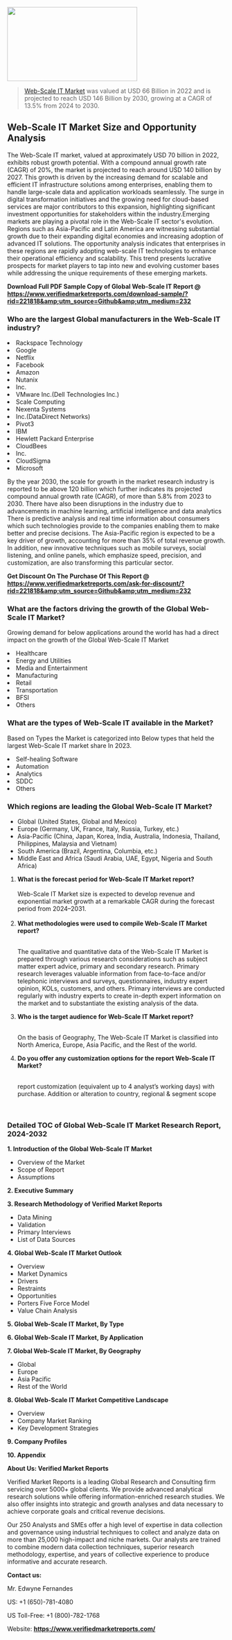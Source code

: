 <img src="https://ffe5etoiles.com/wp-content/uploads/2024/12/MST1-300x171.png" alt="" width="300" height="171" class="alignnone size-medium wp-image-20088" /><blockquote><p><p><a href="https://www.verifiedmarketreports.com/download-sample/?rid=221818&utm_source=Github&utm_medium=232" target="_blank">Web-Scale IT Market</a> was valued at USD 66 Billion in 2022 and is projected to reach USD 146 Billion by 2030, growing at a CAGR of 13.5% from 2024 to 2030.</p></blockquote><p><h2>Web-Scale IT Market Size and Opportunity Analysis</h2>The Web-Scale IT market, valued at approximately USD 70 billion in 2022, exhibits robust growth potential. With a compound annual growth rate (CAGR) of 20%, the market is projected to reach around USD 140 billion by 2027. This growth is driven by the increasing demand for scalable and efficient IT infrastructure solutions among enterprises, enabling them to handle large-scale data and application workloads seamlessly. The surge in digital transformation initiatives and the growing need for cloud-based services are major contributors to this expansion, highlighting significant investment opportunities for stakeholders within the industry.Emerging markets are playing a pivotal role in the Web-Scale IT sector's evolution. Regions such as Asia-Pacific and Latin America are witnessing substantial growth due to their expanding digital economies and increasing adoption of advanced IT solutions. The opportunity analysis indicates that enterprises in these regions are rapidly adopting web-scale IT technologies to enhance their operational efficiency and scalability. This trend presents lucrative prospects for market players to tap into new and evolving customer bases while addressing the unique requirements of these emerging markets.</p><p class=""><strong>Download Full PDF Sample Copy of Global Web-Scale IT Report @ <a href="https://www.verifiedmarketreports.com/download-sample/?rid=221818&amp;utm_source=Github&amp;utm_medium=232" target="_blank">https://www.verifiedmarketreports.com/download-sample/?rid=221818&amp;utm_source=Github&amp;utm_medium=232</a></strong></p><h3 id="" class="">Who are the largest Global manufacturers in the Web-Scale IT industry?</h3><p><li>Rackspace Technology</li><li> Google</li><li> Netflix</li><li> Facebook</li><li> Amazon</li><li> Nutanix</li><li> Inc.</li><li> VMware Inc.(Dell Technologies Inc.)</li><li> Scale Computing</li><li> Nexenta Systems</li><li> Inc.(DataDirect Networks)</li><li> Pivot3</li><li> IBM</li><li> Hewlett Packard Enterprise</li><li> CloudBees</li><li> Inc.</li><li> CloudSigma</li><li> Microsoft</li></p><div class=""><div class="" dir="" data-message-author-role="" data-message-id="" data-message-model-slug=""><div class=""><div class=""><div class=""><div class="" dir="" data-message-author-role="" data-message-id="" data-message-model-slug=""><div class=""><div class=""><p>By the year 2030, the scale for growth in the market research industry is reported to be above 120 billion which further indicates its projected compound annual growth rate (CAGR), of more than 5.8% from 2023 to 2030. There have also been disruptions in the industry due to advancements in machine learning, artificial intelligence and data analytics There is predictive analysis and real time information about consumers which such technologies provide to the companies enabling them to make better and precise decisions. The Asia-Pacific region is expected to be a key driver of growth, accounting for more than 35% of total revenue growth. In addition, new innovative techniques such as mobile surveys, social listening, and online panels, which emphasize speed, precision, and customization, are also transforming this particular sector.</p><p><strong>Get Discount On The Purchase Of This Report @&nbsp; <a href="https://www.verifiedmarketreports.com/ask-for-discount/?rid=221818&amp;utm_source=Github&amp;utm_medium=232" target="_blank">https://www.verifiedmarketreports.com/ask-for-discount/?rid=221818&amp;utm_source=Github&amp;utm_medium=232</a></strong></p></div></div></div></div></div></div></div></div><h3 id="" class="">What are the factors driving the growth of the Global Web-Scale IT Market?</h3><p id="" class="">Growing demand for below applications around the world has had a direct impact on the growth of the Global Web-Scale IT Market</p><p id="" class=""><li>Healthcare</li><li> Energy and Utilities</li><li> Media and Entertainment</li><li> Manufacturing</li><li> Retail</li><li> Transportation</li><li> BFSI</li><li> Others</li></p><h3 id="" class="">What are the types of Web-Scale IT available in the Market?</h3><p id="" class="">Based on Types the Market is categorized into Below types that held the largest Web-Scale IT market share In 2023.</p><p id="" class=""><li>Self-healing Software</li><li> Automation</li><li> Analytics</li><li> SDDC</li><li> Others</li></p><h3 id="" class="">Which regions are leading the Global Web-Scale IT Market?</h3><ul><li>Global (United States, Global and Mexico)</li><li>Europe (Germany, UK, France, Italy, Russia, Turkey, etc.)</li><li>Asia-Pacific (China, Japan, Korea, India, Australia, Indonesia, Thailand, Philippines, Malaysia and Vietnam)</li><li>South America (Brazil, Argentina, Columbia, etc.)</li><li>Middle East and Africa (Saudi Arabia, UAE, Egypt, Nigeria and South Africa)</li></ul><p><ol><li><strong>What is the forecast period for Web-Scale IT Market report?<br /></strong><br /><span data-sheets-root="1" data-sheets-value="{&quot;1&quot;:2,&quot;2&quot;:&quot;XXXX size is expected to develop revenue and exponential market growth at a remarkable CAGR during the forecast period from 2024&ndash;2030.&quot;}" data-sheets-userformat="{&quot;2&quot;:12674,&quot;4&quot;:{&quot;1&quot;:2,&quot;2&quot;:16776960},&quot;10&quot;:2,&quot;11&quot;:0,&quot;15&quot;:&quot;Arial&quot;,&quot;16&quot;:12}">Web-Scale IT Market size is expected to develop revenue and exponential market growth at a remarkable CAGR during the forecast period from 2024&ndash;2031.</span><br /><br /></li><li><strong>What methodologies were used to compile Web-Scale IT Market report?<br /><br /></strong><p>The qualitative and quantitative data of the&nbsp;Web-Scale IT Market is prepared through various research considerations such as subject matter expert advice, primary and secondary research. Primary research leverages valuable information from face-to-face and/or telephonic interviews and surveys, questionnaires, industry expert opinion, KOLs, customers, and others. Primary interviews are conducted regularly with industry experts to create in-depth expert information on the market and to substantiate the existing analysis of the data.&nbsp;</p></li><li><strong>Who is the target audience for Web-Scale IT Market report?<br /><br /></strong><p>On the basis of Geography, The&nbsp;Web-Scale IT Market is classified into North America, Europe, Asia Pacific, and the Rest of the world.</p></li><li><strong>Do you offer any customization options for the report Web-Scale IT Market?<br /><br /></strong><p>report customization (equivalent up to 4 analyst&rsquo;s working days) with purchase. Addition or alteration to country, regional &amp; segment scope</p><p>&nbsp;</p></li></ol></p><h3 id="" class="">Detailed TOC of Global Web-Scale IT Market Research Report, 2024-2032</h3><p id="" class=""><strong>1. Introduction of the Global Web-Scale IT Market</strong></p><ul><li>Overview of the Market</li><li>Scope of Report</li><li>Assumptions</li></ul><p id="" class=""><strong>2. Executive Summary</strong></p><p id="" class=""><strong>3. Research Methodology of&nbsp;Verified Market Reports</strong></p><ul><li>Data Mining</li><li>Validation</li><li>Primary Interviews</li><li>List of Data Sources</li></ul><p id="" class=""><strong>4. Global Web-Scale IT Market Outlook</strong></p><ul><li>Overview</li><li>Market Dynamics</li><li>Drivers</li><li>Restraints</li><li>Opportunities</li><li>Porters Five Force Model</li><li>Value Chain Analysis</li></ul><p id="" class=""><strong>5. Global Web-Scale IT Market, By&nbsp;Type</strong></p><p id="" class=""><strong>6. Global Web-Scale IT Market, By Application</strong></p><p id="" class=""><strong>7. Global Web-Scale IT Market, By Geography</strong></p><ul><li>Global</li><li>Europe</li><li>Asia Pacific</li><li>Rest of the World</li></ul><p id="" class=""><strong>8. Global Web-Scale IT Market Competitive Landscape</strong></p><ul><li>Overview</li><li>Company Market Ranking</li><li>Key Development Strategies</li></ul><p id="" class=""><strong>9. Company Profiles</strong></p><p id="" class=""><strong>10. Appendix</strong></p><p id="" class=""><strong>About Us: Verified Market Reports</strong></p><p id="" class="">Verified Market Reports is a leading Global Research and Consulting firm servicing over 5000+ global clients. We provide advanced analytical research solutions while offering information-enriched research studies. We also offer insights into strategic and growth analyses and data necessary to achieve corporate goals and critical revenue decisions.</p><p id="" class="">Our 250 Analysts and SMEs offer a high level of expertise in data collection and governance using industrial techniques to collect and analyze data on more than 25,000 high-impact and niche markets. Our analysts are trained to combine modern data collection techniques, superior research methodology, expertise, and years of collective experience to produce informative and accurate research.</p><p id="" class=""><strong>Contact us:</strong></p><p id="" class="">Mr. Edwyne Fernandes</p><p id="" class="">US: +1 (650)-781-4080</p><p id="" class="">US Toll-Free: +1 (800)-782-1768</p><p id="" class="">Website: <a target="" data-test-app-aware-link=""><strong>https://www.verifiedmarketreports.com/</strong></a></p>
